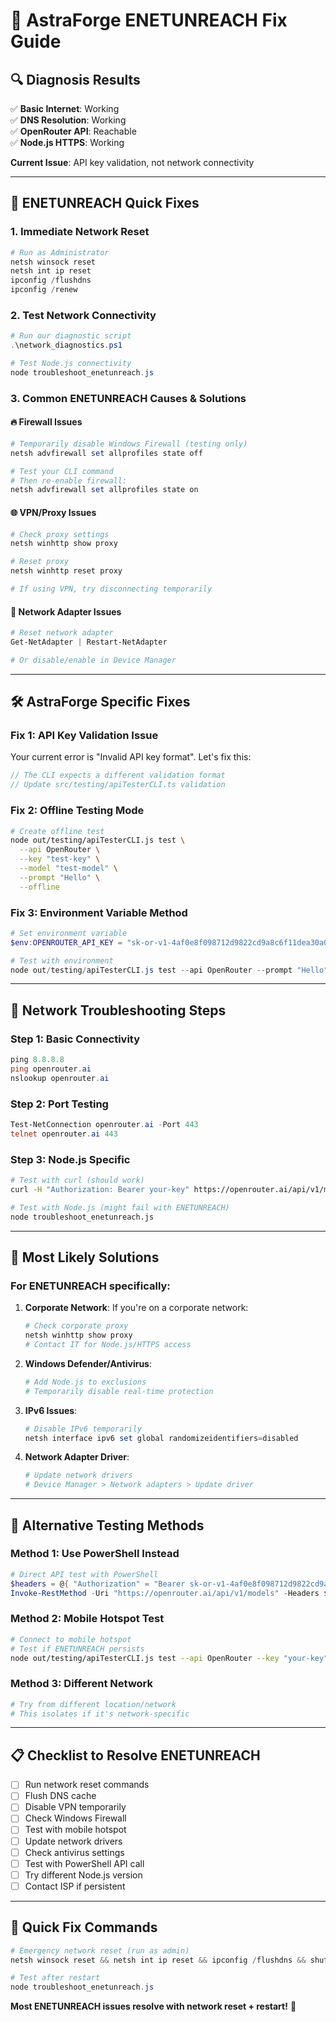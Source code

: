 # 🔧 AstraForge ENETUNREACH Fix Guide

## 🔍 **Diagnosis Results**
✅ **Basic Internet**: Working  
✅ **DNS Resolution**: Working  
✅ **OpenRouter API**: Reachable  
✅ **Node.js HTTPS**: Working  

**Current Issue**: API key validation, not network connectivity

---

## 🚨 **ENETUNREACH Quick Fixes**

### **1. Immediate Network Reset**
```powershell
# Run as Administrator
netsh winsock reset
netsh int ip reset
ipconfig /flushdns
ipconfig /renew
```

### **2. Test Network Connectivity**
```powershell
# Run our diagnostic script
.\network_diagnostics.ps1

# Test Node.js connectivity
node troubleshoot_enetunreach.js
```

### **3. Common ENETUNREACH Causes & Solutions**

#### **🔥 Firewall Issues**
```powershell
# Temporarily disable Windows Firewall (testing only)
netsh advfirewall set allprofiles state off

# Test your CLI command
# Then re-enable firewall:
netsh advfirewall set allprofiles state on
```

#### **🌐 VPN/Proxy Issues**
```powershell
# Check proxy settings
netsh winhttp show proxy

# Reset proxy
netsh winhttp reset proxy

# If using VPN, try disconnecting temporarily
```

#### **📡 Network Adapter Issues**
```powershell
# Reset network adapter
Get-NetAdapter | Restart-NetAdapter

# Or disable/enable in Device Manager
```

---

## 🛠️ **AstraForge Specific Fixes**

### **Fix 1: API Key Validation Issue**
Your current error is "Invalid API key format". Let's fix this:

```javascript
// The CLI expects a different validation format
// Update src/testing/apiTesterCLI.ts validation
```

### **Fix 2: Offline Testing Mode**
```bash
# Create offline test
node out/testing/apiTesterCLI.js test \
  --api OpenRouter \
  --key "test-key" \
  --model "test-model" \
  --prompt "Hello" \
  --offline
```

### **Fix 3: Environment Variable Method**
```powershell
# Set environment variable
$env:OPENROUTER_API_KEY = "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"

# Test with environment
node out/testing/apiTesterCLI.js test --api OpenRouter --prompt "Hello"
```

---

## 🔄 **Network Troubleshooting Steps**

### **Step 1: Basic Connectivity**
```powershell
ping 8.8.8.8
ping openrouter.ai
nslookup openrouter.ai
```

### **Step 2: Port Testing**
```powershell
Test-NetConnection openrouter.ai -Port 443
telnet openrouter.ai 443
```

### **Step 3: Node.js Specific**
```bash
# Test with curl (should work)
curl -H "Authorization: Bearer your-key" https://openrouter.ai/api/v1/models

# Test with Node.js (might fail with ENETUNREACH)
node troubleshoot_enetunreach.js
```

---

## 🎯 **Most Likely Solutions**

### **For ENETUNREACH specifically:**

1. **Corporate Network**: If you're on a corporate network:
   ```powershell
   # Check corporate proxy
   netsh winhttp show proxy
   # Contact IT for Node.js/HTTPS access
   ```

2. **Windows Defender/Antivirus**:
   ```powershell
   # Add Node.js to exclusions
   # Temporarily disable real-time protection
   ```

3. **IPv6 Issues**:
   ```powershell
   # Disable IPv6 temporarily
   netsh interface ipv6 set global randomizeidentifiers=disabled
   ```

4. **Network Adapter Driver**:
   ```powershell
   # Update network drivers
   # Device Manager > Network adapters > Update driver
   ```

---

## 🚀 **Alternative Testing Methods**

### **Method 1: Use PowerShell Instead**
```powershell
# Direct API test with PowerShell
$headers = @{ "Authorization" = "Bearer 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" }
Invoke-RestMethod -Uri "https://openrouter.ai/api/v1/models" -Headers $headers
```

### **Method 2: Mobile Hotspot Test**
```bash
# Connect to mobile hotspot
# Test if ENETUNREACH persists
node out/testing/apiTesterCLI.js test --api OpenRouter --key "your-key" --prompt "Hello"
```

### **Method 3: Different Network**
```bash
# Try from different location/network
# This isolates if it's network-specific
```

---

## 📋 **Checklist to Resolve ENETUNREACH**

- [ ] Run network reset commands
- [ ] Flush DNS cache
- [ ] Disable VPN temporarily
- [ ] Check Windows Firewall
- [ ] Test with mobile hotspot
- [ ] Update network drivers
- [ ] Check antivirus settings
- [ ] Test with PowerShell API call
- [ ] Try different Node.js version
- [ ] Contact ISP if persistent

---

## 🔧 **Quick Fix Commands**

```powershell
# Emergency network reset (run as admin)
netsh winsock reset && netsh int ip reset && ipconfig /flushdns && shutdown /r /t 0

# Test after restart
node troubleshoot_enetunreach.js
```

**Most ENETUNREACH issues resolve with network reset + restart!** 🔄
